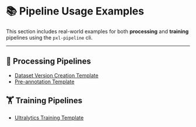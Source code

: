 # 📚 Pipeline Usage Examples

This section includes real-world examples for both **processing** and **training** pipelines using the `pxl-pipeline` cli.

---

## 🔁 Processing Pipelines

- [Dataset Version Creation Template](processing/dataset_version_creation.md)
- [Pre-annotation Template](processing/pre_annotation.md)

## 🏋️ Training Pipelines

- [Ultralytics Training Template](training/ultralytics.md)
